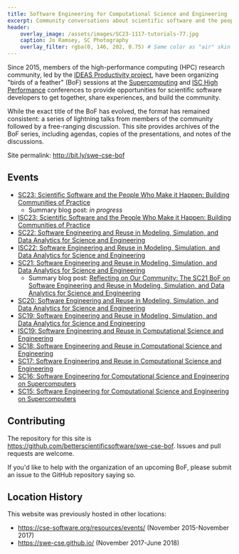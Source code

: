 ```yaml
---
title: Software Engineering for Computational Science and Engineering
excerpt: Community conversations about scientific software and the people who make it happen
header:
    overlay_image: /assets/images/SC23-1117-tutorials-77.jpg
    caption: Jo Ramsey, SC Photography
    overlay_filter: rgba(0, 146, 202, 0.75) # Same color as "air" skin footer
---
```

Since 2015, members of the high-performance computing (HPC) research community, led by the [IDEAS Productivity project](https://ideas-productivity.org), have been organizing "birds of a feather" (BoF) sessions at the [Supercomputing](https://supercomputing.org/) and [ISC High Performance](https://www.isc-hpc.com/) conferences to provide opportunities for scientific software developers to get together, share experiences, and build the community.

While the exact title of the BoF has evolved, the format has remained consistent: a series of lightning talks from members of the community followed by a free-ranging discussion. This site provides archives of the BoF series, including agendas, copies of the presentations, and notes of the discussions.

Site permalink: <http://bit.ly/swe-cse-bof>

## Events

* [SC23: Scientific Software and the People Who Make it Happen: Building Communities of Practice](2023-11-sc23-bof/)
    - Summary blog post: *in progress*
* [ISC23: Scientific Software and the People Who Make it Happen: Building Communities of Practice](2023-05-isc23-bof)
* [SC22: Software Engineering and Reuse in Modeling, Simulation, and Data Analytics for Science and Engineering](2022-11-sc22-bof)
* [ISC22: Software Engineering and Reuse in Modeling, Simulation, and Data Analytics for Science and Engineering](2022-05-isc22-bof)
* [SC21: Software Engineering and Reuse in Modeling, Simulation, and Data Analytics for Science and Engineering](2021-11-sc21-bof)
    - Summary blog post: [Reflecting on Our Community: The SC21 BoF on Software Engineering and Reuse in Modeling, Simulation, and Data Analytics for Science and Engineering](https://bssw.io/blog_posts/reflecting-on-our-community-the-sc21-bof-on-software-engineering-and-reuse-in-modeling-simulation-and-data-analytics-for-science-and-engineering)
* [SC20: Software Engineering and Reuse in Modeling, Simulation, and Data Analytics for Science and Engineering](2020-11-sc20-bof)
* [SC19: Software Engineering and Reuse in Modeling, Simulation, and Data Analytics for Science and Engineering](2019-11-sc19-bof)
* [ISC19: Software Engineering and Reuse in Computational Science and Engineering](2019-06-isc19-bof)
* [SC18: Software Engineering and Reuse in Computational Science and Engineering](2018-11-sc18-bof)
* [SC17: Software Engineering and Reuse in Computational Science and Engineering](2017-11-sc17-bof)
* [SC16: Software Engineering for Computational Science and Engineering on Supercomputers](2016-11-sc16-bof)
* [SC15: Software Engineering for Computational Science and Engineering on Supercomputers](2015-11-sc15-bof)

## Contributing

The repository for this site is <https://github.com/betterscientificsoftware/swe-cse-bof>. Issues and pull requests are welcome.

If you'd like to help with the organization of an upcoming BoF, please submit an issue to the GitHub repository saying so.

## Location History

This website was previously hosted in other locations:

* https://cse-software.org/resources/events/ (November 2015-November 2017)
* https://swe-cse.github.io/ (November 2017-June 2018)